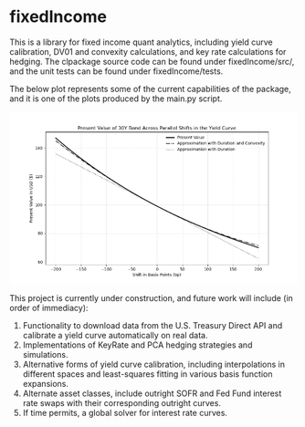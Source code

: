 # fixedIncome
This is a library for fixed income quant analytics, including yield curve calibration, DV01 and convexity calculations, and key rate calculations for hedging. The clpackage source code can be found under fixedIncome/src/, and the unit tests can be found under fixedIncome/tests. 

The below plot represents some of the current capabilities of the package, and it is one of the plots produced by the main.py script. 

![Thirty Year Bond PV](https://github.com/aflapan/fixedIncome/blob/master/docs/images/thrity_year_pv.png)


This project is currently under construction, and future work will include (in order of immediacy):

1. Functionality to download data from the U.S. Treasury Direct API and calibrate a yield curve automatically on real data.
2. Implementations of KeyRate and PCA hedging strategies and simulations. 
3. Alternative forms of yield curve calibration, including interpolations in different spaces and least-squares fitting in various basis function expansions.
4. Alternate asset classes, include outright SOFR and Fed Fund interest rate swaps with their corresponding outright curves. 
5. If time permits, a global solver for interest rate curves.

